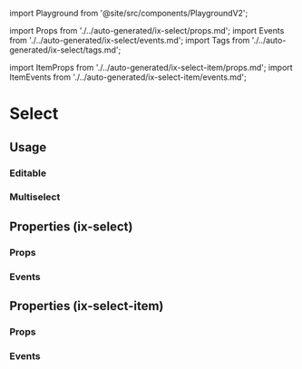 import Playground from '@site/src/components/PlaygroundV2';

import Props from './../auto-generated/ix-select/props.md';
import Events from './../auto-generated/ix-select/events.md';
import Tags from './../auto-generated/ix-select/tags.md';

import ItemProps from './../auto-generated/ix-select-item/props.md';
import ItemEvents from './../auto-generated/ix-select-item/events.md';

# Select

<Tags />

## Usage

<Playground
name="select" height="18rem"
examplesByName></Playground>

### Editable

<Playground
name="select-editable" height="18rem"
hideInitalCodePreview
examplesByName></Playground>

### Multiselect

<Playground
name="select-multiple" height="18rem"
hideInitalCodePreview
examplesByName></Playground>

## Properties (ix-select)

### Props

<Props />

### Events

<Events />

## Properties (ix-select-item)

### Props

<ItemProps />

### Events

<ItemEvents />
